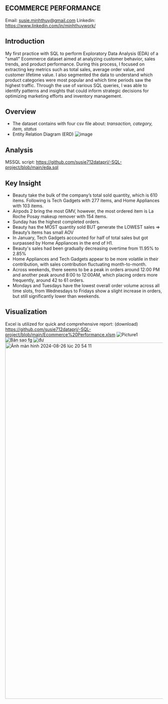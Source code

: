 ## ECOMMERCE PERFORMANCE
Email: susie.minhthuy@gmail.com
Linkedin: https://www.linkedin.com/in/minhthuywork/

## Introduction
My first practice with SQL to perform Exploratory Data Analysis (EDA) of a "small" Ecommerce dataset aimed at analyzing customer behavior, sales trends, and product performance. During this process, I focused on extracting key metrics such as total sales, average order value, and customer lifetime value. I also segmented the data to understand which product categories were most popular and which time periods saw the highest traffic. Through the use of various SQL queries, I was able to identify patterns and insights that could inform strategic decisions for optimizing marketing efforts and inventory management.

## Overview
* The dataset contains with four csv file about: _transaction, category, item, status_
* Entity Relation Diagram (ERD)
![image](https://github.com/user-attachments/assets/afa171d1-5bb6-4a8b-9ec6-07b33f3116e4)

## Analysis
MSSQL script: https://github.com/susie712dataprj/-SQL-project/blob/main/eda.sql

## Key Insight
* Beauty take the bulk of the company’s total sold quantity, which is 610 items. Following is Tech Gadgets with 277 items, and Home Appliances with 103 items.
* Airpods 2 bring the most GMV, however, the most ordered item is La Roche Posay makeup remover with 154 items.
* Sunday has the highest completed orders.
* Beauty has the MOST quantity sold BUT generate the LOWEST sales => Beauty’s items has small AOV
* In January, Tech Gadgets accounted for half of total sales but got surpassed by Home Appliances in the end of H1.
* Beauty's sales had been gradually decreasing overtime from 11.95% to 2.85%
* Home Appliances and Tech Gadgets appear to be more volatile in their contribution, with sales contribution fluctuating month-to-month.
* Across weekends, there seems to be a peak in orders around 12:00 PM and another peak around 8:00 to 12:00AM, which placing orders more frequently, around 42 to 61 orders.
* Mondays and Tuesdays have the lowest overall order volume across all time slots, from Wednesdays to Fridays show a slight increase in orders, but still significantly lower than weekends.

## Visualization
Excel is utilized for quick and comprehensive report: (download) https://github.com/susie712dataprj/-SQL-project/blob/main/Ecommerce%20Performance.xlsm
![Picture1](https://github.com/user-attachments/assets/6fd6c70b-a254-4b41-b134-82429a1ccdb6)
![Bản sao fg](https://github.com/user-attachments/assets/1726bb4b-e8e9-49cd-b2e7-ce942796e535)
![đư](https://github.com/user-attachments/assets/f17c154a-738b-4b95-bf70-4cef604a6b31)
<img width="1139" alt="Ảnh màn hình 2024-08-26 lúc 20 54 11" src="https://github.com/user-attachments/assets/883a4747-fbf6-4d5d-9d9c-7a312f8770e9">





